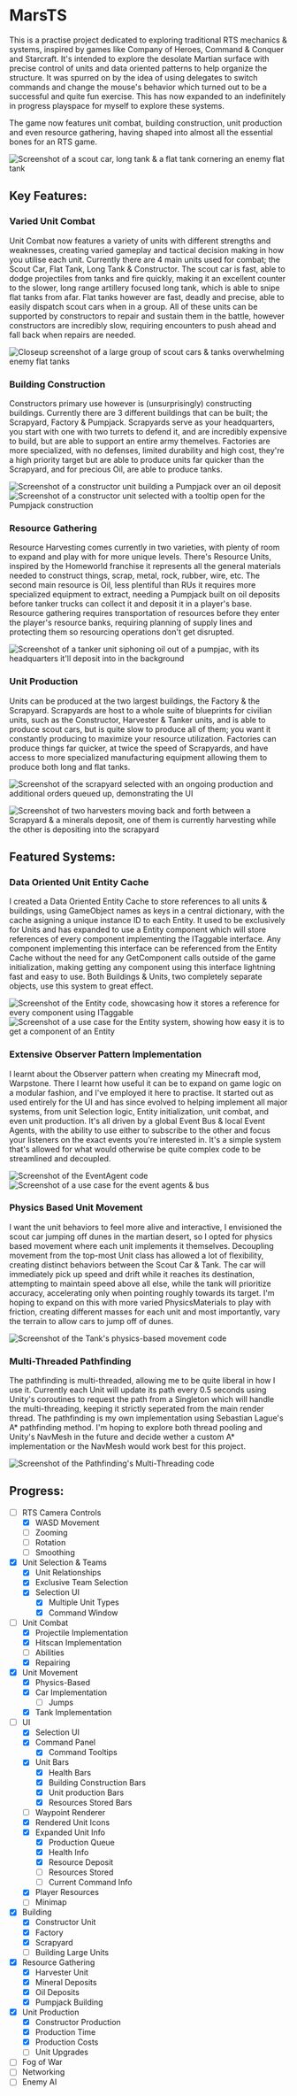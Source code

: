 # MarsTS
 This is a practise project dedicated to exploring traditional RTS mechanics & systems, inspired by games like Company of Heroes, Command & Conquer and Starcraft. It's intended to explore the desolate Martian surface with precise control of units and data oriented patterns to help organize the structure. It was spurred on by the idea of using delegates to switch commands and change the mouse's behavior which turned out to be a successful and quite fun exercise. This has now expanded to an indefinitely in progress playspace for myself to explore these systems.

 The game now features unit combat, building construction, unit production and even resource gathering, having shaped into almost all the essential bones for an RTS game.

 ![Screenshot of a scout car, long tank & a flat tank cornering an enemy flat tank](/FolioImages/resourcing/unit_combat_2.png)

 ## Key Features:

 ### Varied Unit Combat
 Unit Combat now features a variety of units with different strengths and weaknesses, creating varied gameplay and tactical decision making in how you utilise each unit. Currently there are 4 main units used for combat; the Scout Car, Flat Tank, Long Tank & Constructor. The scout car is fast, able to dodge projectiles from tanks and fire quickly, making it an excellent counter to the slower, long range artillery focused long tank, which is able to snipe flat tanks from afar. Flat tanks however are fast, deadly and precise, able to easily dispatch scout cars when in a group. All of these units can be supported by constructors to repair and sustain them in the battle, however constructors are incredibly slow, requiring encounters to push ahead and fall back when repairs are needed.

 ![Closeup screenshot of a large group of scout cars & tanks overwhelming enemy flat tanks](/FolioImages/resourcing/unit_combat_3.png)

 ### Building Construction
 Constructors primary use however is (unsurprisingly) constructing buildings. Currently there are 3 different buildings that can be built; the Scrapyard, Factory & Pumpjack. Scrapyards serve as your headquarters, you start with one with two turrets to defend it, and are incredibly expensive to build, but are able to support an entire army themelves. Factories are more specialized, with no defenses, limited durability and high cost, they're a high priority target but are able to produce units far quicker than the Scrapyard, and for precious Oil, are able to produce tanks.

 ![Screenshot of a constructor unit building a Pumpjack over an oil deposit](/FolioImages/resourcing/building_construction.png)
 ![Screenshot of a constructor unit selected with a tooltip open for the Pumpjack construction](/FolioImages/resourcing/command_tooltip.png)

 ### Resource Gathering
 Resource Harvesting comes currently in two varieties, with plenty of room to expand and play with for more unique levels. There's Resource Units, inspired by the Homeworld franchise it represents all the general materials needed to construct things, scrap, metal, rock, rubber, wire, etc. The second main resource is Oil, less plentiful than RUs it requires more specialized equipment to extract, needing a Pumpjack built on oil deposits before tanker trucks can collect it and deposit it in a player's base. Resource gathering requires transportation of resources before they enter the player's resource banks, requiring planning of supply lines and protecting them so resourcing operations don't get disrupted.

 ![Screenshot of a tanker unit siphoning oil out of a pumpjac, with its headquarters it'll deposit into in the background](/FolioImages/resourcing/resource_gathering_2.png)

 ### Unit Production
 Units can be produced at the two largest buildings, the Factory & the Scrapyard. Scrapyards are host to a whole suite of blueprints for civilian units, such as the Constructor, Harvester & Tanker units, and is able to produce scout cars, but is quite slow to produce all of them; you want it constantly producing to maximize your resource utilization. Factories can produce things far quicker, at twice the speed of Scrapyards, and have access to more specialized manufacturing equipment allowing them to produce both long and flat tanks.

 ![Screenshot of the scrapyard selected with an ongoing production and additional orders queued up, demonstrating the UI](/FolioImages/resourcing/production_queue.png)

 ![Screenshot of two harvesters moving back and forth between a Scrapyard & a minerals deposit, one of them is currently harvesting while the other is depositing into the scrapyard](/FolioImages/resourcing/resource_gathering.png)

 ## Featured Systems:

 ### Data Oriented Unit Entity Cache
 I created a Data Oriented Entity Cache to store references to all units & buildings, using GameObject names as keys in a central dictionary, with the cache asigning a unique instance ID to each Entity. It used to be exclusively for Units and has expanded to use a Entity component which will store references of every component implementing the ITaggable interface. Any component implementing this interface can be referenced from the Entity Cache without the need for any GetComponent calls outside of the game initialization, making getting any component using this interface lightning fast and easy to use. Both Buildings & Units, two completely separate objects, use this system to great effect.

 ![Screenshot of the Entity code, showcasing how it stores a reference for every component using ITaggable](/FolioImages/Entity_Code.png)
 ![Screenshot of a use case for the Entity system, showing how easy it is to get a component of an Entity](/FolioImages/Entity_Use_Case.png)

 ### Extensive Observer Pattern Implementation
 I learnt about the Observer pattern when creating my Minecraft mod, Warpstone. There I learnt how useful it can be to expand on game logic on a modular fashion, and I've employed it here to practise. It started out as used entirely for the UI and has since evolved to helping implement all major systems, from unit Selection logic, Entity initialization, unit combat, and even unit production. It's all driven by a global Event Bus & local Event Agents, with the ability to use either to subscribe to the other and focus your listeners on the exact events you're interested in. It's a simple system that's allowed for what would otherwise be quite complex code to be streamlined and decoupled.

 ![Screenshot of the EventAgent code](/FolioImages/EventAgent_Code.png)
 ![Screenshot of a use case for the event agents & bus](/FolioImages/EventBus_Use_Case.png)

 ### Physics Based Unit Movement
 I want the unit behaviors to feel more alive and interactive, I envisioned the scout car jumping off dunes in the martian desert, so I opted for physics based movement where each unit implements it themselves. Decoupling movement from the top-most Unit class has allowed a lot of flexibility, creating distinct behaviors between the Scout Car & Tank. The car will immediately pick up speed and drift while it reaches its destination, attempting to maintain speed above all else, while the tank will prioritize accuracy, accelerating only when pointing roughly towards its target. I'm hoping to expand on this with more varied PhysicsMaterials to play with friction, creating different masses for each unit and most importantly, vary the terrain to allow cars to jump off of dunes.

 ![Screenshot of the Tank's physics-based movement code](/FolioImages/TankMovementImplementation.png)

 ### Multi-Threaded Pathfinding
 The pathfinding is multi-threaded, allowing me to be quite liberal in how I use it. Currently each Unit will update its path every 0.5 seconds using Unity's coroutines to request the path from a Singleton which will handle the multi-threading, keeping it strictly seperated from the main render thread. The pathfinding is my own implementation using Sebastian Lague's A* pathfinding method. I'm hoping to explore both thread pooling and Unity's NavMesh in the future and decide wether a custom A* implementation or the NavMesh would work best for this project.

 ![Screenshot of the Pathfinding's Multi-Threading code](/FolioImages/PathFinding_MultiThreading.png)
 
 ## Progress:
 - [ ] RTS Camera Controls
    - [x] WASD Movement
    - [ ] Zooming
    - [ ] Rotation
    - [ ] Smoothing
 - [x] Unit Selection & Teams
    - [x] Unit Relationships
    - [x] Exclusive Team Selection
    - [x] Selection UI
        - [x] Multiple Unit Types
        - [x] Command Window
 - [ ] Unit Combat
    - [x] Projectile Implementation
    - [x] Hitscan Implementation
    - [ ] Abilities
    - [x] Repairing
 - [x] Unit Movement
    - [x] Physics-Based
    - [x] Car Implementation
        - [ ] Jumps
    - [x] Tank Implementation
 - [ ] UI
    - [x] Selection UI
    - [x] Command Panel
       - [x] Command Tooltips
    - [x] Unit Bars
       - [x] Health Bars
       - [x] Building Construction Bars
       - [x] Unit production Bars
       - [x] Resources Stored Bars
    - [ ] Waypoint Renderer
    - [x] Rendered Unit Icons
    - [x] Expanded Unit Info
       - [x] Production Queue
       - [x] Health Info
       - [x] Resource Deposit
       - [ ] Resources Stored
       - [ ] Current Command Info
    - [x] Player Resources
    - [ ] Minimap
 - [x] Building
    - [x] Constructor Unit
    - [x] Factory
    - [x] Scrapyard
    - [ ] Building Large Units
 - [x] Resource Gathering
    - [x] Harvester Unit
    - [x] Mineral Deposits
    - [x] Oil Deposits
    - [x] Pumpjack Building
 - [x] Unit Production
    - [x] Constructor Production
    - [x] Production Time
    - [x] Production Costs
    - [ ] Unit Upgrades
 - [ ] Fog of War
 - [ ] Networking
 - [ ] Enemy AI
